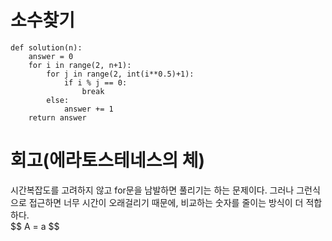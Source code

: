 # 소수찾기
~~~python3
def solution(n):
    answer = 0
    for i in range(2, n+1):
        for j in range(2, int(i**0.5)+1):
            if i % j == 0:
                break
        else:
            answer += 1
    return answer
~~~

# 회고(에라토스테네스의 체)

<div>시간복잡도를 고려하지 않고 for문을 남발하면 풀리기는 하는 문제이다. 그러나 그런식으로 접근하면 너무 시간이 오래걸리기 때문에, 비교하는 숫자를 줄이는 방식이 더 적합하다.</div>
<div>$$ A = a $$</div>
